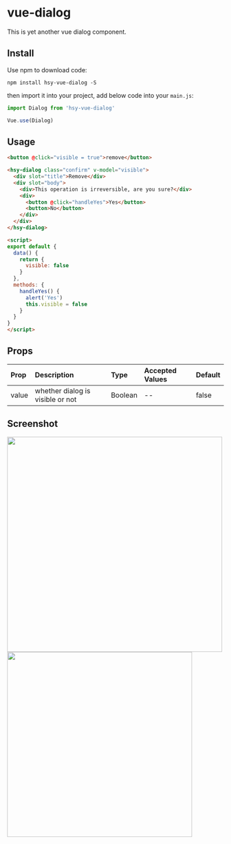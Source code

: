 # vue-dialog

This is yet another vue dialog component.

## Install

Use npm to download code:

```
npm install hsy-vue-dialog -S
```

then import it into your project, add below code into your `main.js`:

```js
import Dialog from 'hsy-vue-dialog'

Vue.use(Dialog)
```

## Usage

```html
<button @click="visible = true">remove</button>

<hsy-dialog class="confirm" v-model="visible">
  <div slot="title">Remove</div>
  <div slot="body">
    <div>This operation is irreversible, are you sure?</div>
    <div>
      <button @click="handleYes">Yes</button>
      <button>No</button>
    </div>
  </div>
</hsy-dialog>

<script>
export default {
  data() {
    return {
      visible: false
    }
  },
  methods: {
    handleYes() {
      alert('Yes')
      this.visible = false
    }
  }
}
</script>
```


## Props

| Prop  | Description                      | Type    | Accepted Values | Default |
|:------|:---------------------------------|:--------|:----------------|:--------|
| value | whether dialog is visible or not | Boolean | --              | false   |

## Screenshot

<img src="http://og9g58alt.bkt.clouddn.com/dialog1.png" width="500">
<img src="http://og9g58alt.bkt.clouddn.com/dialog2.png" width="430">
